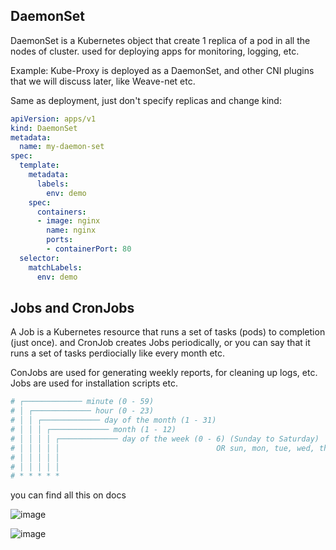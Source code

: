 ## DaemonSet

DaemonSet is a Kubernetes object that create 1 replica of a pod in all the nodes of cluster. used for deploying apps for monitoring, logging, etc.

Example: Kube-Proxy is deployed as a DaemonSet, and other CNI plugins that we will discuss later, like Weave-net etc.

Same as deployment, just don't specify replicas and change kind:

```yaml
apiVersion: apps/v1
kind: DaemonSet
metadata:
  name: my-daemon-set
spec:
  template:
    metadata:
      labels:
        env: demo
    spec:
      containers:
      - image: nginx
        name: nginx
        ports:
        - containerPort: 80
  selector:
    matchLabels:
      env: demo
```

## Jobs and CronJobs

A Job is a Kubernetes resource that runs a set of tasks (pods) to completion (just once). and CronJob creates Jobs periodically, or you can say that it runs a set of tasks perdiocially like every month etc.

ConJobs are used for generating weekly reports, for cleaning up logs, etc. Jobs are used for installation scripts etc. 

```sh
# ┌───────────── minute (0 - 59)
# │ ┌───────────── hour (0 - 23)
# │ │ ┌───────────── day of the month (1 - 31)
# │ │ │ ┌───────────── month (1 - 12)
# │ │ │ │ ┌───────────── day of the week (0 - 6) (Sunday to Saturday)
# │ │ │ │ │                                   OR sun, mon, tue, wed, thu, fri, sat
# │ │ │ │ │ 
# │ │ │ │ │
# * * * * *
```

you can find all this on docs

![image](https://github.com/user-attachments/assets/55012d47-979c-46f7-b575-8cee56bb8c22)

![image](https://github.com/user-attachments/assets/80bfeb5f-07b2-4632-ab28-e39bf382b4ab)
